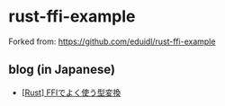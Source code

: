 # rust-ffi-example

Forked from: https://github.com/eduidl/rust-ffi-example

## blog (in Japanese)

- [[Rust] FFIでよく使う型変換](https://zenn.dev/eduidl/articles/f2fd959f220393)
